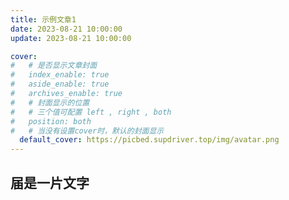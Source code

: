 ```yaml
---
title: 示例文章1
date: 2023-08-21 10:00:00
update: 2023-08-21 10:00:00

cover:
#   # 是否显示文章封面
#   index_enable: true
#   aside_enable: true
#   archives_enable: true
#   # 封面显示的位置
#   # 三个值可配置 left , right , both
#   position: both
#   # 当没有设置cover时，默认的封面显示
  default_cover: https://picbed.supdriver.top/img/avatar.png
---
```

## 届是一片文字